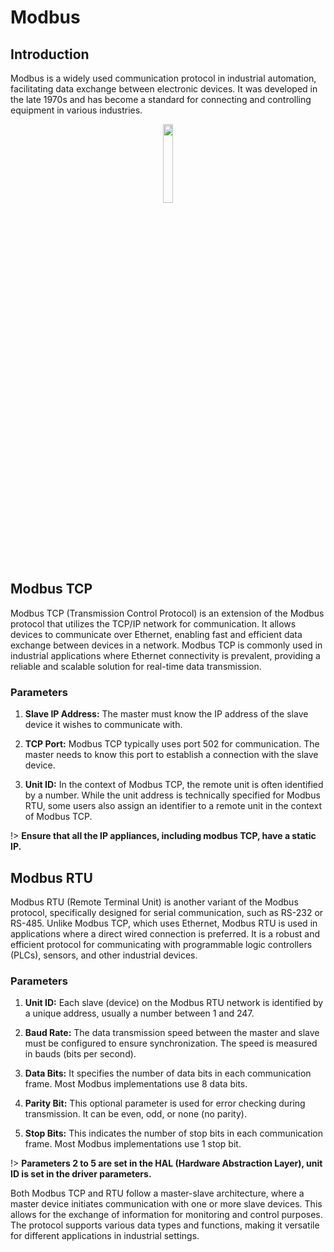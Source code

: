 # Modbus

## Introduction

Modbus is a widely used communication protocol in industrial automation, facilitating data exchange between electronic devices. It was developed in the late 1970s and has become a standard for connecting and controlling equipment in various industries.

<div align=center>
<img width="18%" src="./_img/6_technical/modbus.jpg"/>
</div>

## Modbus TCP

Modbus TCP (Transmission Control Protocol) is an extension of the Modbus protocol that utilizes the TCP/IP network for communication. It allows devices to communicate over Ethernet, enabling fast and efficient data exchange between devices in a network. Modbus TCP is commonly used in industrial applications where Ethernet connectivity is prevalent, providing a reliable and scalable solution for real-time data transmission.

### Parameters

1. **Slave IP Address:** The master must know the IP address of the slave device it wishes to communicate with.

2. **TCP Port:** Modbus TCP typically uses port 502 for communication. The master needs to know this port to establish a connection with the slave device.

3. **Unit ID:** In the context of Modbus TCP, the remote unit is often identified by a number. While the unit address is technically specified for Modbus RTU, some users also assign an identifier to a remote unit in the context of Modbus TCP.

!> **Ensure that all the IP appliances, including modbus TCP, have a static IP.**

## Modbus RTU

Modbus RTU (Remote Terminal Unit) is another variant of the Modbus protocol, specifically designed for serial communication, such as RS-232 or RS-485. Unlike Modbus TCP, which uses Ethernet, Modbus RTU is used in applications where a direct wired connection is preferred. It is a robust and efficient protocol for communicating with programmable logic controllers (PLCs), sensors, and other industrial devices.

### Parameters

1. **Unit ID:** Each slave (device) on the Modbus RTU network is identified by a unique address, usually a number between 1 and 247.

2. **Baud Rate:** The data transmission speed between the master and slave must be configured to ensure synchronization. The speed is measured in bauds (bits per second).

3. **Data Bits:** It specifies the number of data bits in each communication frame. Most Modbus implementations use 8 data bits.

4. **Parity Bit:** This optional parameter is used for error checking during transmission. It can be even, odd, or none (no parity).

5. **Stop Bits:** This indicates the number of stop bits in each communication frame. Most Modbus implementations use 1 stop bit.

!> **Parameters 2 to 5 are set in the HAL (Hardware Abstraction Layer), unit ID is set in the driver parameters.**


Both Modbus TCP and RTU follow a master-slave architecture, where a master device initiates communication with one or more slave devices. This allows for the exchange of information for monitoring and control purposes. The protocol supports various data types and functions, making it versatile for different applications in industrial settings.
